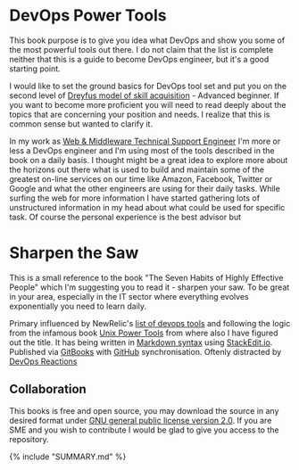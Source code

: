 DevOps Power Tools
=======

This book purpose is to give you idea what DevOps and show you some of the most powerful tools out there.
I do not claim that the list is complete neither that this is a guide to become DevOps engineer, but it's a good starting point.

I would like to set the ground basics for DevOps tool set and put you on the second level of [Dreyfus model of skill acquisition](http://en.wikipedia.org/wiki/Dreyfus_model_of_skill_acquisition) - Advanced beginner. If you want to become more proficient you will need to read deeply about the topics that are concerning your position and needs. I realize that this is common sense but wanted to clarify it.

In my work as [Web & Middleware Technical Support Engineer](http://linkedin.com/in/miglen) I'm more or less a DevOps engineer and I'm using most of the tools described in the book on a daily basis. I thought might be a great idea to explore more about the horizons out there what is used to build and maintain some of the greatest on-line services on our time like Amazon, Facebook, Twitter or Google and what the other engineers are using for their daily tasks. While surfing the web for more information I have started gathering lots of unstructured information in my head about what could be used for specific task. Of course the personal experience is the best advisor but

# Sharpen the Saw
This is a small reference to the book "The Seven Habits of Highly Effective People" which I'm suggesting you to read it - sharpen your saw. To be great in your area, especially in the IT sector where everything evolves exponentially you need to learn daily.

Primary influenced by NewRelic's [list of devops tools](http://newrelic.com/devops/toolset) and following the logic from the infamous book [Unix Power Tools](http://shop.oreilly.com/product/9780596003302.do) from where also I have figured out the title. It has being written in [Markdown syntax](http://daringfireball.net/projects/markdown/syntax) using [StackEdit.io](http://stackedit.io). Published via [GitBooks](https://www.gitbook.com/@miglen) with [GitHub](http://github.com/miglen) synchronisation. Oftenly distracted by [DevOps Reactions](http://devopsreactions.tumblr.com/)

## Collaboration
This books is free and open source, you may download the source in any desired format under [GNU general public license version 2.0](https://github.com/miglen/devops-power-tools/blob/master/LICENSE).
If you are SME and you wish to contribute I would be glad to give you access to the repository.

{% include "SUMMARY.md" %}
